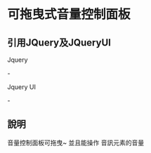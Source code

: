 # 可拖曳式音量控制面板

## 引用JQuery及JQueryUI

   Jquery
   
-<script src="https://code.jquery.com/jquery-1.12.4.min.js"
    integrity="sha256-ZosEbRLbNQzLpnKIkEdrPv7lOy9C27hHQ+Xp8a4MxAQ=" crossorigin="anonymous"></script>
    
    
   Jquery UI
   
-<script src="https://cdnjs.cloudflare.com/ajax/libs/jqueryui/1.12.1/jquery-ui.min.js"></script>

## 說明

 音量控制面板可拖曳~
 並且能操作 音訊元素的音量

